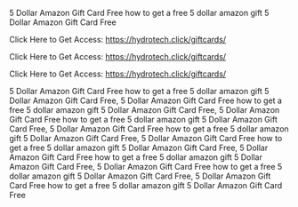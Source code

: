 5 Dollar Amazon Gift Card Free how to get a free 5 dollar amazon gift 5 Dollar Amazon Gift Card Free

Click Here to Get Access: https://hydrotech.click/giftcards/

Click Here to Get Access: https://hydrotech.click/giftcards/

Click Here to Get Access: https://hydrotech.click/giftcards/

5 Dollar Amazon Gift Card Free how to get a free 5 dollar amazon gift 5 Dollar Amazon Gift Card Free, 5 Dollar Amazon Gift Card Free how to get a free 5 dollar amazon gift 5 Dollar Amazon Gift Card Free, 5 Dollar Amazon Gift Card Free how to get a free 5 dollar amazon gift 5 Dollar Amazon Gift Card Free, 5 Dollar Amazon Gift Card Free how to get a free 5 dollar amazon gift 5 Dollar Amazon Gift Card Free, 5 Dollar Amazon Gift Card Free how to get a free 5 dollar amazon gift 5 Dollar Amazon Gift Card Free, 5 Dollar Amazon Gift Card Free how to get a free 5 dollar amazon gift 5 Dollar Amazon Gift Card Free, 5 Dollar Amazon Gift Card Free how to get a free 5 dollar amazon gift 5 Dollar Amazon Gift Card Free, 5 Dollar Amazon Gift Card Free how to get a free 5 dollar amazon gift 5 Dollar Amazon Gift Card Free
